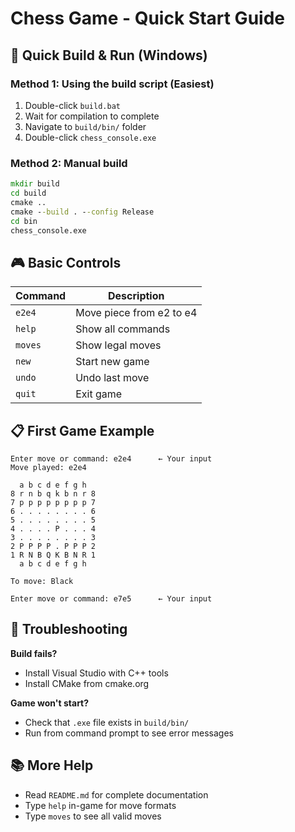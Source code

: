 # Chess Game - Quick Start Guide

## 🚀 Quick Build & Run (Windows)

### Method 1: Using the build script (Easiest)
1. Double-click `build.bat`
2. Wait for compilation to complete
3. Navigate to `build/bin/` folder
4. Double-click `chess_console.exe`

### Method 2: Manual build
```cmd
mkdir build
cd build
cmake ..
cmake --build . --config Release
cd bin
chess_console.exe
```

## 🎮 Basic Controls

| Command | Description |
|---------|-------------|
| `e2e4` | Move piece from e2 to e4 |
| `help` | Show all commands |
| `moves` | Show legal moves |
| `new` | Start new game |
| `undo` | Undo last move |
| `quit` | Exit game |

## 📋 First Game Example

```
Enter move or command: e2e4      ← Your input
Move played: e2e4

  a b c d e f g h
8 r n b q k b n r 8
7 p p p p p p p p 7
6 . . . . . . . . 6
5 . . . . . . . . 5
4 . . . . P . . . 4
3 . . . . . . . . 3
2 P P P P . P P P 2
1 R N B Q K B N R 1
  a b c d e f g h

To move: Black

Enter move or command: e7e5      ← Your input
```

## 🔧 Troubleshooting

**Build fails?**
- Install Visual Studio with C++ tools
- Install CMake from cmake.org

**Game won't start?**
- Check that `.exe` file exists in `build/bin/`
- Run from command prompt to see error messages

## 📚 More Help

- Read `README.md` for complete documentation
- Type `help` in-game for move formats
- Type `moves` to see all valid moves
